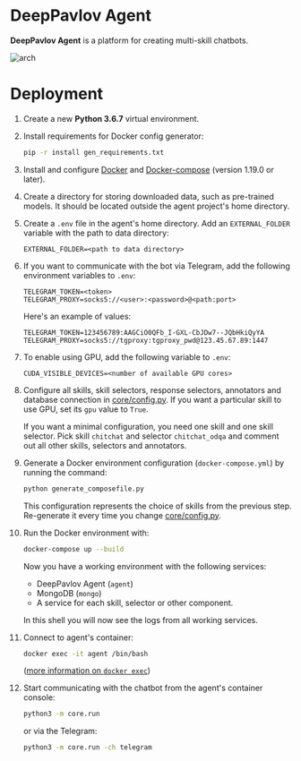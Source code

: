 # DeepPavlov Agent

**DeepPavlov Agent** is a platform for creating multi-skill chatbots.

![arch](https://github.com/deepmipt/dp-agent/blob/dev/Agent%20Pipeline.png)


Deployment
==========
1. Create a new **Python 3.6.7** virtual environment.
1. Install requirements for Docker config generator:
    ```bash
    pip -r install gen_requirements.txt
    ```
1. Install and configure [Docker](https://docs.docker.com/install/) and [Docker-compose](https://docs.docker.com/compose/install/) (version 1.19.0 or later).

1. Create a directory for storing downloaded data, such as pre-trained models.
   It should be located outside the agent project's home directory.
   
1. Create a `.env` file in the agent's home directory.
   Add an `EXTERNAL_FOLDER` variable with the path to data directory:
   
   ```dotenv
   EXTERNAL_FOLDER=<path to data directory>
   ```
1. If you want to communicate with the bot via Telegram, add the following environment variables to `.env`:

   ```dotenv
   TELEGRAM_TOKEN=<token>
   TELEGRAM_PROXY=socks5://<user>:<password>@<path:port>
   ```
   
   Here's an example of values:
   
   ```dotenv
   TELEGRAM_TOKEN=123456789:AAGCiO0QFb_I-GXL-CbJDw7--JQbHkiQyYA
   TELEGRAM_PROXY=socks5://tgproxy:tgproxy_pwd@123.45.67.89:1447
   ```

1. To enable using GPU, add the following variable to `.env`:

   ```dotenv
   CUDA_VISIBLE_DEVICES=<number of available GPU cores>
   ```
   
1. Configure all skills, skill selectors, response selectors, annotators and database connection in [core/config.py](core/config.py).
   If you want a particular skill to use GPU, set its `gpu` value to `True`.

   If you want a minimal configuration, you need one skill and one skill selector.
   Pick skill `chitchat` and  selector `chitchat_odqa` and comment out all other skills, selectors and annotators.
   
1. Generate a Docker environment configuration (`docker-compose.yml`) by running the command:

    ```bash
    python generate_composefile.py
    ```
    This configuration represents the choice of skills from the previous step.
    Re-generate it every time you change [core/config.py](core/config.py).
    
1. Run the Docker environment with:

     ```bash
     docker-compose up --build
     ```
   Now you have a working environment with the following services:
   
   * DeepPavlov Agent (`agent`)
   * MongoDB (`mongo`)
   * A service for each skill, selector or other component.
   
   In this shell you will now see the logs from all working services.

1. Connect to agent's container:

    ```bash
    docker exec -it agent /bin/bash
    ```

    ([more information on `docker exec`](https://docs.docker.com/engine/reference/commandline/exec/))

1. Start communicating with the chatbot from the agent's container console:
    ```bash
    python3 -m core.run
 
    ```
    or via the Telegram:
    
    ```bash
    python3 -m core.run -ch telegram
    ```
